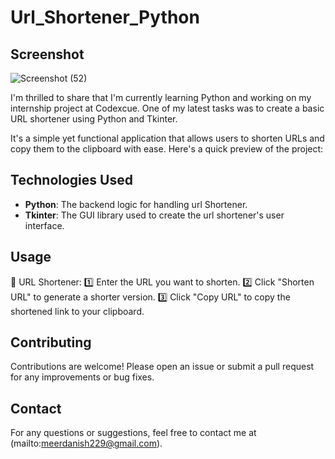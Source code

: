 # Url_Shortener_Python

## Screenshot

![Screenshot (52)](https://github.com/MeerDanish229/Url_Shortener_Python/assets/128418303/7de4b9a5-8273-4192-8fab-7b7307798808)




I'm thrilled to share that I'm currently learning Python and working on my internship project at Codexcue. One of my latest tasks was to create a basic URL shortener using Python and Tkinter.

It's a simple yet functional application that allows users to shorten URLs and copy them to the clipboard with ease. Here's a quick preview of the project:

## Technologies Used

- **Python**: The backend logic for handling url Shortener.
- **Tkinter**: The GUI library used to create the url shortener's user interface.

## Usage

🔗 URL Shortener:
1️⃣ Enter the URL you want to shorten.
2️⃣ Click "Shorten URL" to generate a shorter version.
3️⃣ Click "Copy URL" to copy the shortened link to your clipboard.


## Contributing

Contributions are welcome! Please open an issue or submit a pull request for any improvements or bug fixes.

## Contact

For any questions or suggestions, feel free to contact me at (mailto:meerdanish229@gmail.com).




